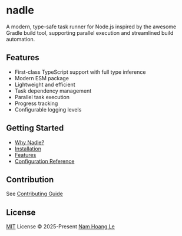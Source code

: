 # nadle

A modern, type-safe task runner for Node.js inspired by the awesome Gradle build tool,
supporting parallel execution and streamlined build automation.

## Features

- First-class TypeScript support with full type inference
- Modern ESM package
- Lightweight and efficient
- Task dependency management
- Parallel task execution
- Progress tracking
- Configurable logging levels

## Getting Started

- [Why Nadle?](https://www.nadle.dev/docs/introduction/why-nadle)
- [Installation](https://www.nadle.dev/docs/introduction/getting-started#installation)
- [Features](https://www.nadle.dev/docs/introduction/features)
- [Configuration Reference](https://www.nadle.dev/docs/config-reference)

## Contribution

See [Contributing Guide](https://github.com/nam-hle/nadle/blob/main/CONTRIBUTING.md)

## License

[MIT](./LICENSE) License © 2025-Present [Nam Hoang Le](https://github.com/nam-hle)

